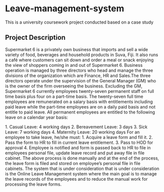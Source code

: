 # Leave-management-system
This is a university coursework project conducted based on a case study
<h2>Project  Description </h2>
<p>Supermarket 6 is a privately own business that imports and sell a wide variety of food, beverages and household products in Suva, Fiji. It also runs a café where customers can sit 
down and order a meal or snack enjoying the view of shoppers coming in and out of Supermarket 6. Business operation is managed by three directors who head and manage the 
three divisions of the organization which are Finance, HR and Sales.The three directors operate under the supervision of the General Manager (GM) who is the 
owner of the firm overseeing the business. Excluding the GM, Supermarket 6 currently employees twenty-seven permanent staff on full time basis plus four on a part-time basis. The twenty-seven full time employees are remunerated on a salary basis with entitlements including paid leave while the part-time employees are on a daily paid basis and not entitle to 
paid leave. All permanent employees are entitled to the following leave on a calendar year basis:</p>
1. Casual Leave: 4 working days
2. Bereavement Leave: 3 days 
3. Sick Leave: 7 working days
4. Maternity Leave: 20 working days 
For an employee to take leave, he/she must:
1. Acquire a leave form and fill it.
2. Pass the form to HR to fill in current leave entitlement.
3. Pass to HOD for approval
4. Employee is notified and form is passed back to HR to file in employees personal file, 
update leave record and put away file in file cabinet.
The above process is done manually and at the end of the process, the leave form is filed and 
stored on employee’s personal file in file cabinets. The system that is under consideration that 
is under consideration is the Online Leave Management system where the main goal is to 
manage the leave records of the employees and to reduce the manual work for processing the 
leave forms.
